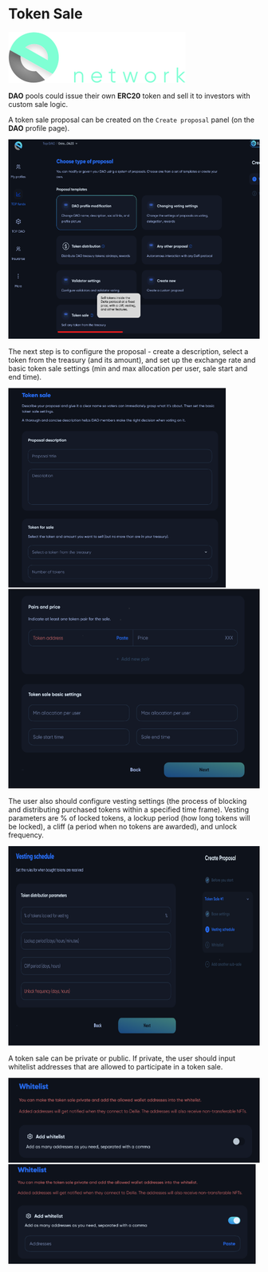 # Token Sale

![Logo](../img/logoDeXe.svg)

**DAO** pools could issue their own **ERC20** token and sell it to investors with custom sale logic.

A token sale proposal can be created on the `Create proposal` panel (on the **DAO** profile page).

<img src="../img/userGuideTokenSale/userGuideImg_DAOTokenSale.png" height="400" />

The next step is to configure the proposal - create a description, select a token from the treasury (and its amount), and set up the exchange rate and basic token sale settings (min and max allocation per user, sale start and end time).

<img src="../img/userGuideTokenSale/userGuideImg_TokenSalePanel1.png" height="400" />
<img src="../img/userGuideTokenSale/userGuideImg_TokenSalePanel2.png" height="400" />

The user also should configure vesting settings (the process of blocking and distributing purchased tokens within a specified time frame). Vesting parameters are % of locked tokens, a lockup period (how long tokens will be locked), a cliff (a period when no tokens are awarded), and unlock frequency.

<img src="../img/userGuideTokenSale/userGuideImg_Vesting.png" height="400" />

A token sale can be private or public. If private, the user should input whitelist addresses that are allowed to participate in a token sale. 

<img src="../img/userGuideTokenSale/userGuideImg_WhitelistOff.png" height="170" />
<img src="../img/userGuideTokenSale/userGuideImg_WhitelistOn.png" height="200" />
